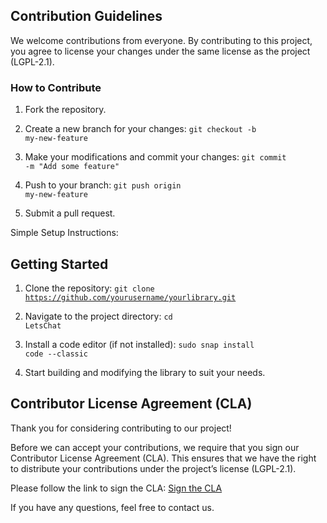 ## Contribution Guidelines

We welcome contributions from everyone. By contributing to this project, you agree to license your changes under the same license as the project (LGPL-2.1).

### How to Contribute

1. Fork the repository.
2. Create a new branch for your changes:
<code>git checkout -b my-new-feature</code>

3. Make your modifications and commit your changes:
<code>git commit -m "Add some feature"</code>

4. Push to your branch:
<code>git push origin my-new-feature</code>

5. Submit a pull request.

Simple Setup Instructions:

## Getting Started

1. Clone the repository:
<code>git clone https://github.com/yourusername/yourlibrary.git</code>

2. Navigate to the project directory:
<code>cd LetsChat</code>

3. Install a code editor (if not installed):
<code>sudo snap install code --classic</code>

4. Start building and modifying the library to suit your needs.

## Contributor License Agreement (CLA)

Thank you for considering contributing to our project!

Before we can accept your contributions, we require that you sign our Contributor License Agreement (CLA). This ensures that we have the right to distribute your contributions under the project’s license (LGPL-2.1).

Please follow the link to sign the CLA: [Sign the CLA](https://cla-assistant.io/BhargavEkbote/LetsChat)

If you have any questions, feel free to contact us.
